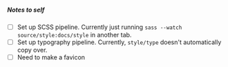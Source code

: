 ##### Notes to self

- [ ] Set up SCSS pipeline. Currently just running `sass --watch source/style:docs/style` in another tab.
- [ ] Set up typography pipeline. Currently, `style/type` doesn't automatically copy over.
- [ ] Need to make a favicon
